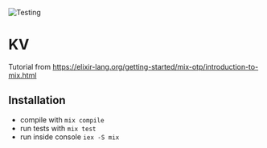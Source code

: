 ![Testing](https://github.com/Skulli/kv/actions/workflows/elixir.yml/badge.svg?branch=main)
# KV

Tutorial from https://elixir-lang.org/getting-started/mix-otp/introduction-to-mix.html

## Installation

- compile with `mix compile`
- run tests with `mix test`
- run inside console `iex -S mix`

